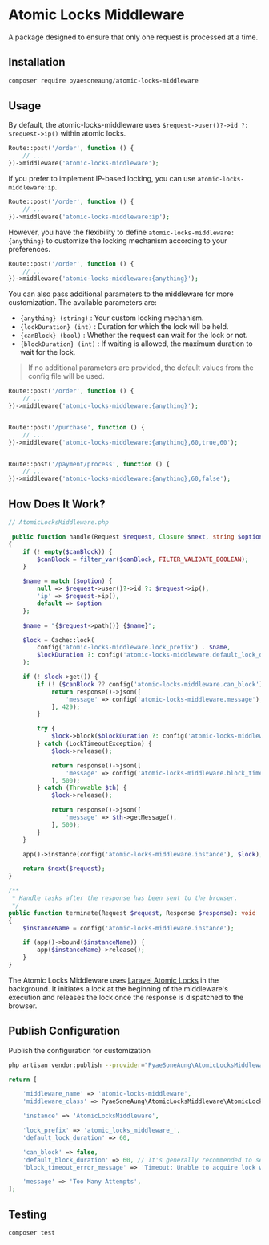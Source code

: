 # Atomic Locks Middleware

A package designed to ensure that only one request is processed at a time.

## Installation

```bash
composer require pyaesoneaung/atomic-locks-middleware
```

## Usage

By default, the atomic-locks-middleware uses `$request->user()?->id ?: $request->ip()` within atomic locks.

```php
Route::post('/order', function () {
    // ...
})->middleware('atomic-locks-middleware');
```

If you prefer to implement IP-based locking, you can use `atomic-locks-middleware:ip`.

```php
Route::post('/order', function () {
    // ...
})->middleware('atomic-locks-middleware:ip');
```

However, you have the flexibility to define `atomic-locks-middleware:{anything}` to customize the locking mechanism according to your preferences.

```php
Route::post('/order', function () {
    // ...
})->middleware('atomic-locks-middleware:{anything}');
```

You can also pass additional parameters to the middleware for more customization. The available parameters are:
- `{anything} (string)` : Your custom locking mechanism.
- `{lockDuration} (int)` : Duration for which the lock will be held.
- `{canBlock} (bool)` : Whether the request can wait for the lock or not.
- `{blockDuration} (int)` : If waiting is allowed, the maximum duration to wait for the lock.

> If no additional parameters are provided, the default values from the config file will be used.

```php
Route::post('/order', function () {
    // ...
})->middleware('atomic-locks-middleware:{anything}');


Route::post('/purchase', function () {
    // ...
})->middleware('atomic-locks-middleware:{anything},60,true,60');


Route::post('/payment/process', function () {
    // ...
})->middleware('atomic-locks-middleware:{anything},60,false');
```

## How Does It Work?

```php
// AtomicLocksMiddleware.php

 public function handle(Request $request, Closure $next, string $option = null, int $lockDuration = null, string $canBlock = null, int $blockDuration = null): Response
{
    if (! empty($canBlock)) {
        $canBlock = filter_var($canBlock, FILTER_VALIDATE_BOOLEAN);
    }

    $name = match ($option) {
        null => $request->user()?->id ?: $request->ip(),
        'ip' => $request->ip(),
        default => $option
    };

    $name = "{$request->path()}_{$name}";

    $lock = Cache::lock(
        config('atomic-locks-middleware.lock_prefix') . $name,
        $lockDuration ?: config('atomic-locks-middleware.default_lock_duration')
    );

    if (! $lock->get()) {
        if (! ($canBlock ?? config('atomic-locks-middleware.can_block'))) {
            return response()->json([
                'message' => config('atomic-locks-middleware.message'),
            ], 429);
        }

        try {
            $lock->block($blockDuration ?: config('atomic-locks-middleware.default_block_duration'));
        } catch (LockTimeoutException) {
            $lock->release();

            return response()->json([
                'message' => config('atomic-locks-middleware.block_timeout_error_message'),
            ], 500);
        } catch (Throwable $th) {
            $lock->release();

            return response()->json([
                'message' => $th->getMessage(),
            ], 500);
        }
    }

    app()->instance(config('atomic-locks-middleware.instance'), $lock);

    return $next($request);
}

/**
 * Handle tasks after the response has been sent to the browser.
 */
public function terminate(Request $request, Response $response): void
{
    $instanceName = config('atomic-locks-middleware.instance');

    if (app()->bound($instanceName)) {
        app($instanceName)->release();
    }
}
```

The Atomic Locks Middleware uses [Laravel Atomic Locks](https://laravel.com/docs/10.x/cache#atomic-locks) in the background. It initiates a lock at the beginning of the middleware's execution and releases the lock once the response is dispatched to the browser.

## Publish Configuration

Publish the configuration for customization

```bash
php artisan vendor:publish --provider="PyaeSoneAung\AtomicLocksMiddleware\AtomicLocksMiddlewareServiceProvider"
```

```php
return [

    'middleware_name' => 'atomic-locks-middleware',
    'middleware_class' => PyaeSoneAung\AtomicLocksMiddleware\AtomicLocksMiddleware::class,

    'instance' => 'AtomicLocksMiddleware',

    'lock_prefix' => 'atomic_locks_middleware_',
    'default_lock_duration' => 60,

    'can_block' => false,
    'default_block_duration' => 60, // It's generally recommended to set the block duration to be longer than the lock duration.
    'block_timeout_error_message' => 'Timeout: Unable to acquire lock within the specified time.',

    'message' => 'Too Many Attempts',
];

```

## Testing

```php
composer test
```
